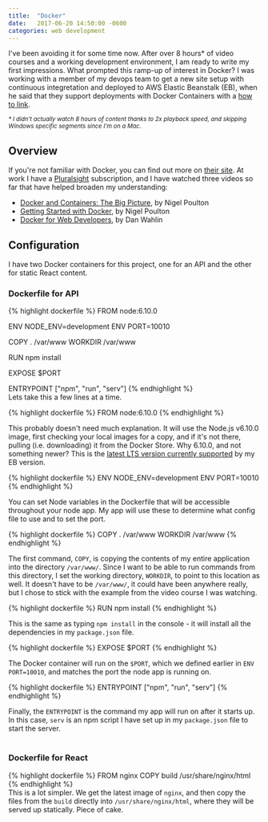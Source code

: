 ```yaml
---
title:  "Docker"
date:   2017-06-20 14:50:00 -0600
categories: web development
---
```

I've been avoiding it for some time now. After over 8 hours* of video courses and a working development environment, I am ready to write my first impressions. What prompted this ramp-up of interest in Docker? I was working with a member of my devops team to get a new site setup with continuous integretation and deployed to AWS Elastic Beanstalk (EB), when he said that they support deployments with Docker Containers with a [how to link](http://docs.aws.amazon.com/elasticbeanstalk/latest/dg/create_deploy_docker.html).

<small>*\* I didn't actually watch 8 hours of content thanks to 2x playback speed, and skipping Windows specific segments since I'm on a Mac.*</small>

## Overview

If you're not familiar with Docker, you can find out more on [their site](https://www.docker.com/what-docker). At work I have a [Pluralsight](https://www.pluralsight.com/) subscription, and I have watched three videos so far that have helped broaden my understanding:
* [Docker and Containers: The Big Picture](https://app.pluralsight.com/library/courses/docker-containers-big-picture), by Nigel Poulton
* [Getting Started with Docker](https://app.pluralsight.com/library/courses/docker-getting-started), by Nigel Poulton
* [Docker for Web Developers](https://app.pluralsight.com/library/courses/docker-web-development), by Dan Wahlin

## Configuration

I have two Docker containers for this project, one for an API and the other for static React content. 

### Dockerfile for API

{% highlight dockerfile %}
FROM node:6.10.0

ENV NODE_ENV=development
ENV PORT=10010

COPY . /var/www
WORKDIR /var/www

RUN npm install

EXPOSE $PORT

ENTRYPOINT ["npm", "run", "serv"]
{% endhighlight %}
<br />
Lets take this a few lines at a time.

{% highlight dockerfile %}
FROM node:6.10.0
{% endhighlight %}

This probably doesn't need much explanation. It will use the Node.js v6.10.0 image, first checking your local images for a copy, and if it's not there, pulling (i.e. downloading) it from the Docker Store. Why 6.10.0, and not something newer? This is the [latest LTS version currently supported][aws-nodejs-docs] by my EB version.

{% highlight dockerfile %}
ENV NODE_ENV=development
ENV PORT=10010
{% endhighlight %}

You can set Node variables in the Dockerfile that will be accessible throughout your node app. My app will use these to determine what config file to use and to set the port.

{% highlight dockerfile %}
COPY . /var/www
WORKDIR /var/www
{% endhighlight %}

The first command, `COPY`, is copying the contents of my entire application into the directory `/var/www/`. Since I want to be able to run commands from this directory, I set the working directory, `WORKDIR`, to point to this location as well. It doesn't have to be `/var/www/`, it could have been anywhere really, but I chose to stick with the example from the video course I was watching.

{% highlight dockerfile %}
RUN npm install
{% endhighlight %}

This is the same as typing `npm install` in the console - it will install all the dependencies in my `package.json` file.

{% highlight dockerfile %}
EXPOSE $PORT
{% endhighlight %}

The Docker container will run on the `$PORT`, which we defined earlier in `ENV PORT=10010`, and matches the port the node app is running on.

{% highlight dockerfile %}
ENTRYPOINT ["npm", "run", "serv"]
{% endhighlight %}

Finally, the `ENTRYPOINT` is the command my app will run on after it starts up. In this case, `serv` is an npm script I have set up in my `package.json` file to start the server.
<br />
<br />

### Dockerfile for React

{% highlight dockerfile %}
FROM nginx
COPY build /usr/share/nginx/html
{% endhighlight %}
<br />
This is a lot simpler. We get the latest image of `nginx`, and then copy the files from the `build` directly into `/usr/share/nginx/html`, where they will be served up statically. Piece of cake.

[aws-nodejs-docs]: http://docs.aws.amazon.com/elasticbeanstalk/latest/dg/concepts.platforms.html#concepts.platforms.nodejs
